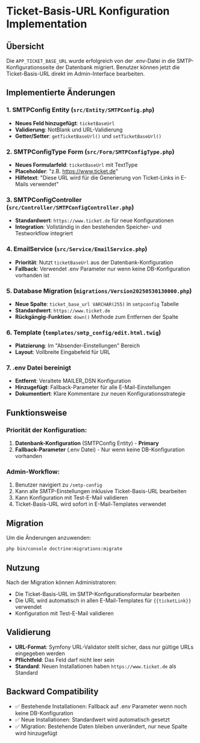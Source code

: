 # Ticket-Basis-URL Konfiguration Implementation

## Übersicht
Die `APP_TICKET_BASE_URL` wurde erfolgreich von der .env-Datei in die SMTP-Konfigurationsseite der Datenbank migriert. Benutzer können jetzt die Ticket-Basis-URL direkt im Admin-Interface bearbeiten.

## Implementierte Änderungen

### 1. SMTPConfig Entity (`src/Entity/SMTPConfig.php`)
- **Neues Feld hinzugefügt**: `ticketBaseUrl`
- **Validierung**: NotBlank und URL-Validierung
- **Getter/Setter**: `getTicketBaseUrl()` und `setTicketBaseUrl()`

### 2. SMTPConfigType Form (`src/Form/SMTPConfigType.php`)
- **Neues Formularfeld**: `ticketBaseUrl` mit TextType
- **Placeholder**: "z.B. https://www.ticket.de"
- **Hilfetext**: "Diese URL wird für die Generierung von Ticket-Links in E-Mails verwendet"

### 3. SMTPConfigController (`src/Controller/SMTPConfigController.php`)
- **Standardwert**: `https://www.ticket.de` für neue Konfigurationen
- **Integration**: Vollständig in den bestehenden Speicher- und Testworkflow integriert

### 4. EmailService (`src/Service/EmailService.php`)
- **Priorität**: Nutzt `ticketBaseUrl` aus der Datenbank-Konfiguration
- **Fallback**: Verwendet .env Parameter nur wenn keine DB-Konfiguration vorhanden ist

### 5. Database Migration (`migrations/Version20250530130000.php`)
- **Neue Spalte**: `ticket_base_url VARCHAR(255)` in `smtpconfig` Tabelle
- **Standardwert**: `https://www.ticket.de`
- **Rückgängig-Funktion**: `down()` Methode zum Entfernen der Spalte

### 6. Template (`templates/smtp_config/edit.html.twig`)
- **Platzierung**: Im "Absender-Einstellungen" Bereich
- **Layout**: Vollbreite Eingabefeld für URL

### 7. .env Datei bereinigt
- **Entfernt**: Veraltete MAILER_DSN Konfiguration
- **Hinzugefügt**: Fallback-Parameter für alle E-Mail-Einstellungen
- **Dokumentiert**: Klare Kommentare zur neuen Konfigurationsstrategie

## Funktionsweise

### Priorität der Konfiguration:
1. **Datenbank-Konfiguration** (SMTPConfig Entity) - **Primary**
2. **Fallback-Parameter** (.env Datei) - Nur wenn keine DB-Konfiguration vorhanden

### Admin-Workflow:
1. Benutzer navigiert zu `/smtp-config`
2. Kann alle SMTP-Einstellungen inklusive Ticket-Basis-URL bearbeiten
3. Kann Konfiguration mit Test-E-Mail validieren
4. Ticket-Basis-URL wird sofort in E-Mail-Templates verwendet

## Migration
Um die Änderungen anzuwenden:
```bash
php bin/console doctrine:migrations:migrate
```

## Nutzung
Nach der Migration können Administratoren:
- Die Ticket-Basis-URL im SMTP-Konfigurationsformular bearbeiten
- Die URL wird automatisch in allen E-Mail-Templates für `{{ticketLink}}` verwendet
- Konfiguration mit Test-E-Mail validieren

## Validierung
- **URL-Format**: Symfony URL-Validator stellt sicher, dass nur gültige URLs eingegeben werden
- **Pflichtfeld**: Das Feld darf nicht leer sein
- **Standard**: Neuen Installationen haben `https://www.ticket.de` als Standard

## Backward Compatibility
- ✅ Bestehende Installationen: Fallback auf .env Parameter wenn noch keine DB-Konfiguration
- ✅ Neue Installationen: Standardwert wird automatisch gesetzt
- ✅ Migration: Bestehende Daten bleiben unverändert, nur neue Spalte wird hinzugefügt
